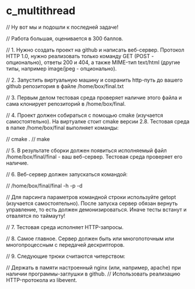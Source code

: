 # c_multithread
// Ну вот мы и подошли к последней задаче!

// Работа большая, оценивается в 300 баллов.

// 1. Нужно создать проект на github и написать веб-сервер. Протокол HTTP 1.0, нужно реализовать только команду GET (POST - опционально), ответы 200 и 404, а также MIME-тип text/html (другие типы, например image/jpeg - опционально).

// 2. Запустить виртуальную машину и сохранить http-путь до вашего github репозитория в файле /home/box/final.txt

// 3. Первым делом тестовая среда проверяет наличие этого файла и сама клонирует репозиторий в /home/box/final.

// 4. Проект должен собираться с помощью cmake (изучается самостоятельно). На виртуалке стоит cmake версии 2.8. Тестовая среда в папке /home/box/final выполняет команды:

// cmake .
// make

// 5. В результате сборки должен появиться исполняемый файл /home/box/final/final - ваш веб-сервер. Тестовая среда проверяет его наличие.

// 6. Веб-сервер должен запускаться командой:

// /home/box/final/final -h <ip> -p <port> -d <directory>

// Для парсинга параметров командной строки используйте getopt (изучается самостоятельно). После запуска сервер обязан вернуть управление, то есть должен демонизироваться. Иначе тесты встанут и отвалятся по таймауту!

// 7. Тестовая среда исполняет HTTP-запросы.

// 8. Самое главное. Сервер должен быть или многопоточным или многопроцессным с передачей дескрипторов.

// 9. Следующие трюки считаются читерством:

// Держать в памяти настроенный nginx (или, например, apache) при наличии программы-заглушки в github.
// Использовать реализацию HTTP-протокола из libevent.

